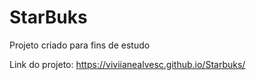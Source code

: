 # StarBuks
 Projeto criado para fins de estudo

Link do projeto: https://viviianealvesc.github.io/Starbuks/
